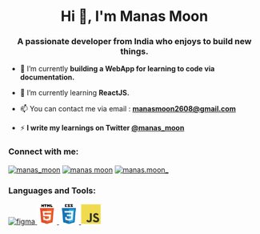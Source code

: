 <h1 align="center">Hi 👋, I'm Manas Moon</h1>
<h3 align="center">A passionate developer from India who enjoys to build new things.</h3>

- 🔭 I’m currently **building a WebApp for learning to code via documentation.**

- 🌱 I’m currently learning **ReactJS.**

- 📫 You can contact me via email : **manasmoon2608@gmail.com**

- ⚡ **I write my learnings on Twitter <a href="https://x.com/manas_moon" target="blank">@manas_moon</a>**

<h3 align="left">Connect with me:</h3>
<p align="left">
<a href="https://twitter.com/manas_moon" target="blank"><img align="center" src="https://raw.githubusercontent.com/rahuldkjain/github-profile-readme-generator/master/src/images/icons/Social/twitter.svg" alt="manas_moon" height="30" width="40" /></a>
<a href="[https://linkedin.com/in/manas moon](https://www.linkedin.com/in/manas-moon-a642a022a/)" target="blank"><img align="center" src="https://raw.githubusercontent.com/rahuldkjain/github-profile-readme-generator/master/src/images/icons/Social/linked-in-alt.svg" alt="manas moon" height="30" width="40" /></a>
<a href="https://instagram.com/manas.moon_" target="blank"><img align="center" src="https://raw.githubusercontent.com/rahuldkjain/github-profile-readme-generator/master/src/images/icons/Social/instagram.svg" alt="manas.moon_" height="30" width="40" /></a>
</p>

<h3 align="left">Languages and Tools:</h3>
<p align="left"> 
  <a href="https://www.figma.com/" target="_blank" rel="noreferrer"> <img src="https://www.vectorlogo.zone/logos/figma/figma-icon.svg" alt="figma" width="40" height="40"/> </a> 
  <a href="https://www.w3.org/html/" target="_blank" rel="noreferrer"> <img src="https://raw.githubusercontent.com/devicons/devicon/master/icons/html5/html5-original-wordmark.svg" alt="html5" width="40" height="40"/> </a> 
  <a href="https://www.w3schools.com/css/" target="_blank" rel="noreferrer"> <img src="https://raw.githubusercontent.com/devicons/devicon/master/icons/css3/css3-original-wordmark.svg" alt="css3" width="40" height="40"/> </a> 
  <a href="https://developer.mozilla.org/en-US/docs/Web/JavaScript" target="_blank" rel="noreferrer"> <img src="https://raw.githubusercontent.com/devicons/devicon/master/icons/javascript/javascript-original.svg" alt="javascript" width="40" height="40"/> </a> </p>
